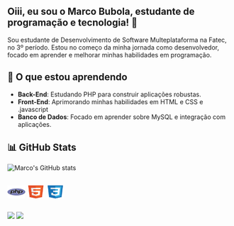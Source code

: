 ## Oiii, eu sou o Marco Bubola, estudante de programação e tecnologia! 🚀

Sou estudante de Desenvolvimento de Software Multeplataforma na Fatec, no 3º período. Estou no começo da minha jornada como desenvolvedor, focado em aprender e melhorar minhas habilidades em programação.

## 🚀 O que estou aprendendo
- **Back-End**: Estudando PHP para construir aplicações robustas.
- **Front-End**: Aprimorando minhas habilidades em HTML e CSS e .javascript
- **Banco de Dados**: Focado em aprender sobre MySQL e integração com aplicações.


## 📊 GitHub Stats
![Marco's GitHub stats](https://github-readme-stats.vercel.app/api?username=marcobubola&show_icons=true&hide_title=true&count_private=true&hide=prs&theme=radical)

<div style="display: inline_block"><br>
    <img align="center" alt="Marco-PHP" height="30" width="40" src="https://raw.githubusercontent.com/devicons/devicon/master/icons/php/php-original.svg">
  <img align="center" alt="Marco-HTML" height="30" width="40" src="https://raw.githubusercontent.com/devicons/devicon/master/icons/html5/html5-original.svg">
  <img align="center" alt="Marco-CSS" height="30" width="40" src="https://raw.githubusercontent.com/devicons/devicon/master/icons/css3/css3-original.svg">
</div>

##

<div>
  <a href="https://www.linkedin.com/in/marco-bubola-899847352/" target="_blank"><img src="https://img.shields.io/badge/-LinkedIn-%230077B5?style=for-the-badge&logo=linkedin&logoColor=white" target="_blank"></a> 
  <a href = "mailto:marcobubola@hotmail.com"><img src="https://img.shields.io/badge/-Gmail-%23333?style=for-the-badge&logo=gmail&logoColor=white" target="_blank"></a>
</div>

